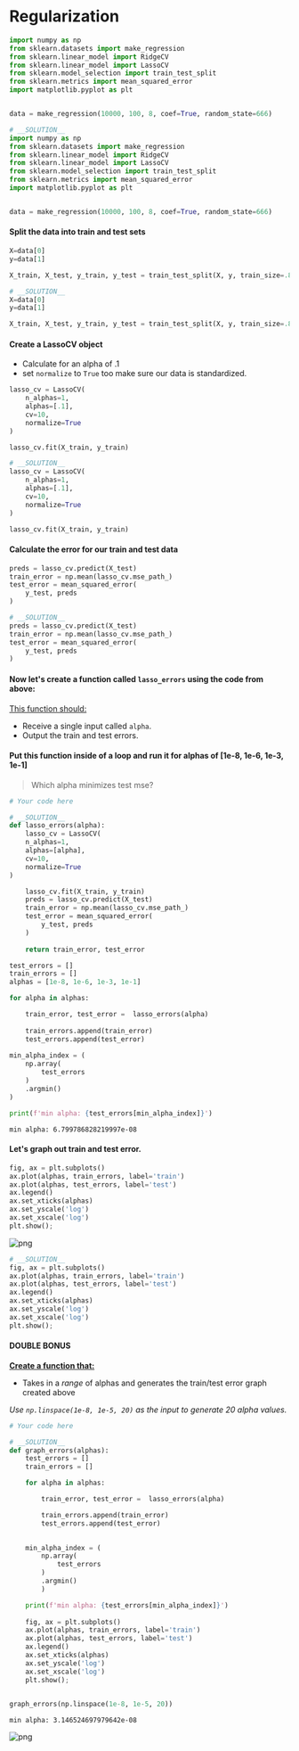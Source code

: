 
# Regularization


```python
import numpy as np
from sklearn.datasets import make_regression
from sklearn.linear_model import RidgeCV
from sklearn.linear_model import LassoCV
from sklearn.model_selection import train_test_split
from sklearn.metrics import mean_squared_error
import matplotlib.pyplot as plt


data = make_regression(10000, 100, 8, coef=True, random_state=666)
```


```python
# __SOLUTION__
import numpy as np
from sklearn.datasets import make_regression
from sklearn.linear_model import RidgeCV
from sklearn.linear_model import LassoCV
from sklearn.model_selection import train_test_split
from sklearn.metrics import mean_squared_error
import matplotlib.pyplot as plt


data = make_regression(10000, 100, 8, coef=True, random_state=666)
```

#### Split the data into train and test sets


```python
X=data[0]
y=data[1]

X_train, X_test, y_train, y_test = train_test_split(X, y, train_size=.8, random_state=666)
```


```python
# __SOLUTION__
X=data[0]
y=data[1]

X_train, X_test, y_train, y_test = train_test_split(X, y, train_size=.8, random_state=666)
```

#### Create a LassoCV object 
- Calculate for an alpha of .1
- set ```normalize``` to ```True``` too make sure our data is standardized.


```python
lasso_cv = LassoCV(
    n_alphas=1,
    alphas=[.1],
    cv=10,
    normalize=True
)

lasso_cv.fit(X_train, y_train)
```


```python
# __SOLUTION__
lasso_cv = LassoCV(
    n_alphas=1,
    alphas=[.1],
    cv=10,
    normalize=True
)

lasso_cv.fit(X_train, y_train)
```

#### Calculate the error for our train and test data


```python
preds = lasso_cv.predict(X_test)
train_error = np.mean(lasso_cv.mse_path_)
test_error = mean_squared_error(
    y_test, preds
)
```


```python
# __SOLUTION__
preds = lasso_cv.predict(X_test)
train_error = np.mean(lasso_cv.mse_path_)
test_error = mean_squared_error(
    y_test, preds
)
```

#### Now let's create a function called ```lasso_errors``` using the code from above:

<u>This function should:</u>
- Receive a single input called ```alpha```.
- Output the train and test errors.

#### Put this function inside of a loop and run it for alphas of [1e-8, 1e-6, 1e-3, 1e-1]
> Which alpha minimizes test mse?


```python
# Your code here

```


```python
# __SOLUTION__
def lasso_errors(alpha):
    lasso_cv = LassoCV(
    n_alphas=1,
    alphas=[alpha],
    cv=10,
    normalize=True
)

    lasso_cv.fit(X_train, y_train)
    preds = lasso_cv.predict(X_test)
    train_error = np.mean(lasso_cv.mse_path_)
    test_error = mean_squared_error(
        y_test, preds
    )
    
    return train_error, test_error

test_errors = []
train_errors = []
alphas = [1e-8, 1e-6, 1e-3, 1e-1]

for alpha in alphas:

    train_error, test_error =  lasso_errors(alpha)
    
    train_errors.append(train_error) 
    test_errors.append(test_error)
    
min_alpha_index = (
    np.array(
        test_errors
    )
    .argmin()
)

print(f'min alpha: {test_errors[min_alpha_index]}')
```

    min alpha: 6.799786828219997e-08


#### Let's graph out train and test error.


```python
fig, ax = plt.subplots()
ax.plot(alphas, train_errors, label='train')
ax.plot(alphas, test_errors, label='test')
ax.legend()
ax.set_xticks(alphas)
ax.set_yscale('log')
ax.set_xscale('log')
plt.show();
```


![png](index_files/index_16_0.png)



```python
# __SOLUTION__
fig, ax = plt.subplots()
ax.plot(alphas, train_errors, label='train')
ax.plot(alphas, test_errors, label='test')
ax.legend()
ax.set_xticks(alphas)
ax.set_yscale('log')
ax.set_xscale('log')
plt.show();
```

#### DOUBLE BONUS

<b><u>Create a function that:</u></b>
- Takes in a *range* of alphas and generates the train/test error graph created above

*Use ```np.linspace(1e-8, 1e-5, 20)``` as the input to generate 20 alpha values.*


```python
# Your code here

```


```python
# __SOLUTION__
def graph_errors(alphas):
    test_errors = []
    train_errors = []

    for alpha in alphas:

        train_error, test_error =  lasso_errors(alpha)

        train_errors.append(train_error) 
        test_errors.append(test_error)

    
    min_alpha_index = (
        np.array(
            test_errors
        )
        .argmin()
        )

    print(f'min alpha: {test_errors[min_alpha_index]}')
    
    fig, ax = plt.subplots()
    ax.plot(alphas, train_errors, label='train')
    ax.plot(alphas, test_errors, label='test')
    ax.legend()
    ax.set_xticks(alphas)
    ax.set_yscale('log')
    ax.set_xscale('log')
    plt.show();

    
graph_errors(np.linspace(1e-8, 1e-5, 20))
```

    min alpha: 3.146524697979642e-08



![png](index_files/index_20_1.png)

